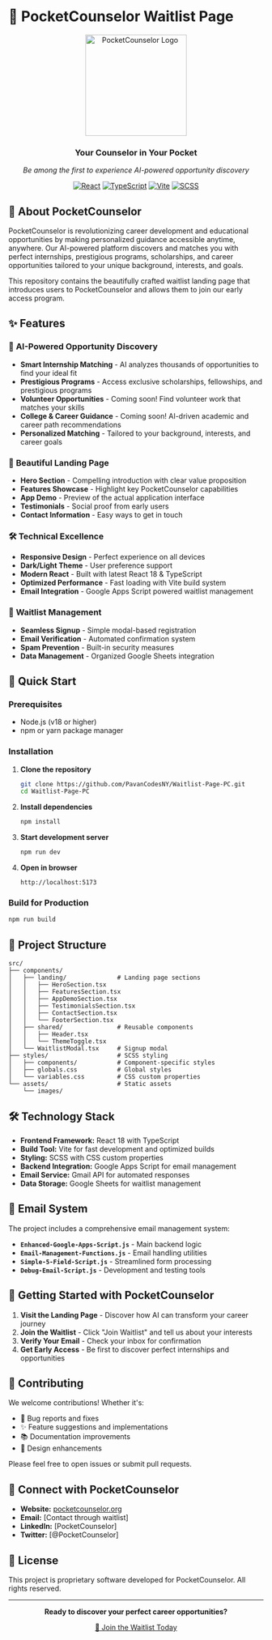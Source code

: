 # 🌟 PocketCounselor Waitlist Page

<div align="center">
  <img src="public/images/PC-WhiteBackground.png" alt="PocketCounselor Logo" width="200" />
  
  <h3>Your Counselor in Your Pocket</h3>
  <p><em>Be among the first to experience AI-powered opportunity discovery</em></p>
  
  [![React](https://img.shields.io/badge/React-18-blue?style=for-the-badge&logo=react)](https://reactjs.org/)
  [![TypeScript](https://img.shields.io/badge/TypeScript-5-blue?style=for-the-badge&logo=typescript)](https://www.typescriptlang.org/)
  [![Vite](https://img.shields.io/badge/Vite-5-purple?style=for-the-badge&logo=vite)](https://vitejs.dev/)
  [![SCSS](https://img.shields.io/badge/SCSS-Styling-pink?style=for-the-badge&logo=sass)](https://sass-lang.com/)
</div>

## 📖 About PocketCounselor

PocketCounselor is revolutionizing career development and educational opportunities by making personalized guidance accessible anytime, anywhere. Our AI-powered platform discovers and matches you with perfect internships, prestigious programs, scholarships, and career opportunities tailored to your unique background, interests, and goals.

This repository contains the beautifully crafted waitlist landing page that introduces users to PocketCounselor and allows them to join our early access program.

## ✨ Features

### 🎯 **AI-Powered Opportunity Discovery**

- **Smart Internship Matching** - AI analyzes thousands of opportunities to find your ideal fit
- **Prestigious Programs** - Access exclusive scholarships, fellowships, and prestigious programs
- **Volunteer Opportunities** - Coming soon! Find volunteer work that matches your skills
- **College & Career Guidance** - Coming soon! AI-driven academic and career path recommendations
- **Personalized Matching** - Tailored to your background, interests, and career goals

### 🎨 **Beautiful Landing Page**

- **Hero Section** - Compelling introduction with clear value proposition
- **Features Showcase** - Highlight key PocketCounselor capabilities
- **App Demo** - Preview of the actual application interface
- **Testimonials** - Social proof from early users
- **Contact Information** - Easy ways to get in touch

### 🛠 **Technical Excellence**

- **Responsive Design** - Perfect experience on all devices
- **Dark/Light Theme** - User preference support
- **Modern React** - Built with latest React 18 & TypeScript
- **Optimized Performance** - Fast loading with Vite build system
- **Email Integration** - Google Apps Script powered waitlist management

### 📧 **Waitlist Management**

- **Seamless Signup** - Simple modal-based registration
- **Email Verification** - Automated confirmation system
- **Spam Prevention** - Built-in security measures
- **Data Management** - Organized Google Sheets integration

## 🚀 Quick Start

### Prerequisites

- Node.js (v18 or higher)
- npm or yarn package manager

### Installation

1. **Clone the repository**

   ```bash
   git clone https://github.com/PavanCodesNY/Waitlist-Page-PC.git
   cd Waitlist-Page-PC
   ```

2. **Install dependencies**

   ```bash
   npm install
   ```

3. **Start development server**

   ```bash
   npm run dev
   ```

4. **Open in browser**
   ```
   http://localhost:5173
   ```

### Build for Production

```bash
npm run build
```

## 📁 Project Structure

```
src/
├── components/
│   ├── landing/              # Landing page sections
│   │   ├── HeroSection.tsx
│   │   ├── FeaturesSection.tsx
│   │   ├── AppDemoSection.tsx
│   │   ├── TestimonialsSection.tsx
│   │   ├── ContactSection.tsx
│   │   └── FooterSection.tsx
│   ├── shared/               # Reusable components
│   │   ├── Header.tsx
│   │   └── ThemeToggle.tsx
│   └── WaitlistModal.tsx     # Signup modal
├── styles/                   # SCSS styling
│   ├── components/           # Component-specific styles
│   ├── globals.css           # Global styles
│   └── variables.css         # CSS custom properties
└── assets/                   # Static assets
    └── images/
```

## 🛠 Technology Stack

- **Frontend Framework:** React 18 with TypeScript
- **Build Tool:** Vite for fast development and optimized builds
- **Styling:** SCSS with CSS custom properties
- **Backend Integration:** Google Apps Script for email management
- **Email Service:** Gmail API for automated responses
- **Data Storage:** Google Sheets for waitlist management

## 📧 Email System

The project includes a comprehensive email management system:

- **`Enhanced-Google-Apps-Script.js`** - Main backend logic
- **`Email-Management-Functions.js`** - Email handling utilities
- **`Simple-5-Field-Script.js`** - Streamlined form processing
- **`Debug-Email-Script.js`** - Development and testing tools

## 🚀 Getting Started with PocketCounselor

1. **Visit the Landing Page** - Discover how AI can transform your career journey
2. **Join the Waitlist** - Click "Join Waitlist" and tell us about your interests
3. **Verify Your Email** - Check your inbox for confirmation
4. **Get Early Access** - Be first to discover perfect internships and opportunities

## 🤝 Contributing

We welcome contributions! Whether it's:

- 🐛 Bug reports and fixes
- ✨ Feature suggestions and implementations
- 📚 Documentation improvements
- 🎨 Design enhancements

Please feel free to open issues or submit pull requests.

## 📱 Connect with PocketCounselor

- **Website:** [pocketcounselor.org](https://pocketcounselor.org)
- **Email:** [Contact through waitlist]
- **LinkedIn:** [PocketCounselor]
- **Twitter:** [@PocketCounselor]

## 📄 License

This project is proprietary software developed for PocketCounselor. All rights reserved.

---

<div align="center">
  <p><strong>Ready to discover your perfect career opportunities?</strong></p>
  <p><a href="https://pocketcounselor.org">🚀 Join the Waitlist Today</a></p>
</div>
